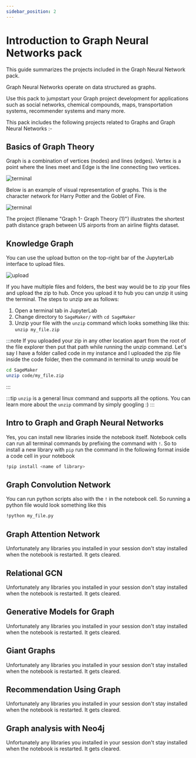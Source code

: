 ```yaml
---
sidebar_position: 2
---
```


# Introduction to Graph Neural Networks pack

This guide summarizes the projects included in the Graph Neural Network pack.

Graph Neural Networks operate on data structured as graphs.

Use this pack to jumpstart your Graph project development for applications such as social networks, chemical compounds, maps, transportation systems, recommender systems and many more.

This pack includes the following projects related to Graphs and Graph Neural Networks :-

## Basics of Graph Theory

Graph is a combination of vertices (nodes) and lines (edges). Vertex is a point where the lines meet and Edge is the line connecting two vertices.

![terminal](/img/graph.png)

Below is an example of visual representation of graphs. This is the character network for Harry Potter and the Goblet of Fire.

![terminal](/img/harrr_potter_graph.png)

The project (filename "Graph 1- Graph Theory (1)") illustrates the shortest path distance graph between US airports from an airline flights dataset.

## Knowledge Graph

You can use the upload button on the top-right bar of the JupyterLab interface to upload files.

![upload](/img/upload.jpg)

If you have multiple files and folders, the best way would be to zip your files and upload the zip to hub. Once you upload it to hub you can unzip it using the terminal. The steps to unzip are as follows:

1. Open a terminal tab in JupyterLab
2. Change directory to `SageMaker/` with `cd SageMaker`
3. Unzip your file with the `unzip` command which looks something like this: `unzip my_file.zip`

:::note
If you uploaded your zip in any other location apart from the root of the file explorer then put that path while running the unzip command. Let's say I have a folder called code in my instance and I uploaded the zip file inside the code folder, then the command in terminal to unzip would be

```bash
cd SageMaker
unzip code/my_file.zip
```

:::

:::tip
`unzip` is a general linux command and supports all the options. You can learn more about the `unzip` command by simply googling :)
:::

## Intro to Graph and Graph Neural Networks

Yes, you can install new libraries inside the notebook itself. Notebook cells can run all terminal commands by prefixing the command with `!`. So to install a new library with `pip` run the command in the following format inside a code cell in your notebook

```bash
!pip install <name of library>
```

## Graph Convolution Network

You can run python scripts also with the `!` in the notebook cell. So running a python file would look something like this

```bash
!python my_file.py
```

## Graph Attention Network

Unfortunately any libraries you installed in your session don't stay installed when the notebook is restarted. It gets cleared.

## Relational GCN

Unfortunately any libraries you installed in your session don't stay installed when the notebook is restarted. It gets cleared.

## Generative Models for Graph

Unfortunately any libraries you installed in your session don't stay installed when the notebook is restarted. It gets cleared.

## Giant Graphs

Unfortunately any libraries you installed in your session don't stay installed when the notebook is restarted. It gets cleared.

## Recommendation Using Graph

Unfortunately any libraries you installed in your session don't stay installed when the notebook is restarted. It gets cleared.

## Graph analysis with Neo4j

Unfortunately any libraries you installed in your session don't stay installed when the notebook is restarted. It gets cleared.
